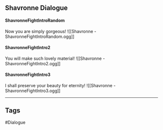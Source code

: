 ## Shavronne Dialogue
#### ShavronneFightIntroRandom
Now you are simply gorgeous!
![[Shavronne - ShavronneFightIntroRandom.ogg]]

#### ShavronneFightIntro2
You will make such lovely material!
![[Shavronne - ShavronneFightIntro2.ogg]]

#### ShavronneFightIntro3
I shall preserve your beauty for eternity!
![[Shavronne - ShavronneFightIntro3.ogg]]

---
## Tags
#Dialogue
